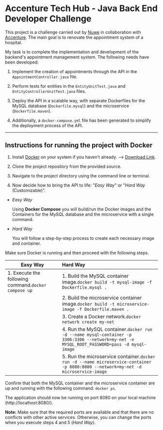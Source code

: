 # Accenture Tech Hub - Java Back End Developer Challenge
This project is a challenge carried out by [Nuwe](https://nuwe.io/) in collaboration with [Accenture](https://www.accenture.com/). The main goal is to renovate the appointment system of a hospital.

My task is to complete the implementation and development of the backend's appointment management system.
The following needs have been developed:

1. Implement the creation of appointments through the API in the `AppointmentController.java` file. 

2. Perform tests for entities in the `EntityUnitTest.java` and  `EntityControllerUnitTest.java` files.

3. Deploy the API in a scalable way, with separate Dockerfiles for the MySQL database (`Dockerfile.mysql`) and the microservice (`Dockerfile.maven`).

4. Additionally, a `docker-compose.yml` file has been generated to simplify the deployment process of the API.
---

## Instructions for running the project with Docker
1. Install [Docker](https://www.docker.com/) on your system if you haven't already. --> [Download Link](https://www.docker.com/products/docker-desktop/).

2. Clone the project repository from the provided source.

3. Navigate to the project directory using the command line or terminal.
4. Now decide how to bring the API to life: "_Easy Way_" or "_Hard Way_ (Customizable)".

- _Easy Way_

  Using **Docker Compose** you will build/run the Docker images and the Containers for the MySQL database and the microservice with a single command.


- _Hard Way_

  You will follow a step-by-step process to create each necessary image and container.

Make sure Docker is running and then proceed with the following steps.


| **Easy Way**                                           | **Hard Way**                                                                                                                |
|--------------------------------------------------------|:----------------------------------------------------------------------------------------------------------------------------|
| 1. Execute the following command.`docker compose up  ` | 1. Build the MySQL container image.`docker build -t mysql-image -f Dockerfile.mysql . `                                     |
|                                                        | 2. Build the microservice container image.`docker build -t microservice-image -f Dockerfile.maven . `                       |
|                                                        | 3. Create a Docker network.`docker network create my-net`                                                                   |
|                                                        | 4. Run the MySQL container.`docker run -d --name mysql-container -p 3306:3306 --network=my-net -e MYSQL_ROOT_PASSWORD=pass -d mysql-image`|
|                                                        | 5. Run the microservice container.`docker run -d --name microservice-container -p 8080:8080 --network=my-net -d microservice-image`|


Confirm that both the MySQL container and the microservice container are up and running with the following command: `docker ps`.

The application should now be running on port 8080 on your local machine (http://localhost:8080/).

**Note:** Make sure that the required ports are available and that there are no conflicts with other active services. Otherwise, you can change the ports when you execute steps 4 and 5 (_Hard Way_).